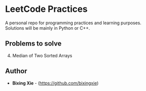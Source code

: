 


# LeetCode Practices 

A personal repo for programming practices and learning purposes. Solutions will be mainly in Python or C++. 

## Problems to solve

4. Median of Two Sorted Arrays

## Author

* **Bixing Xie** - (https://github.com/bixingxie)

